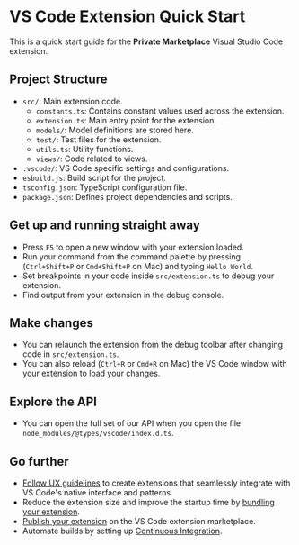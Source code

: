 # VS Code Extension Quick Start

This is a quick start guide for the **Private Marketplace** Visual Studio Code extension.

## Project Structure

- `src/`: Main extension code.
  - `constants.ts`: Contains constant values used across the extension.
  - `extension.ts`: Main entry point for the extension.
  - `models/`: Model definitions are stored here.
  - `test/`: Test files for the extension.
  - `utils.ts`: Utility functions.
  - `views/`: Code related to views.
- `.vscode/`: VS Code specific settings and configurations.
- `esbuild.js`: Build script for the project.
- `tsconfig.json`: TypeScript configuration file.
- `package.json`: Defines project dependencies and scripts.

## Get up and running straight away

- Press `F5` to open a new window with your extension loaded.
- Run your command from the command palette by pressing (`Ctrl+Shift+P` or `Cmd+Shift+P` on Mac) and typing `Hello World`.
- Set breakpoints in your code inside `src/extension.ts` to debug your extension.
- Find output from your extension in the debug console.

## Make changes

- You can relaunch the extension from the debug toolbar after changing code in `src/extension.ts`.
- You can also reload (`Ctrl+R` or `Cmd+R` on Mac) the VS Code window with your extension to load your changes.

## Explore the API

- You can open the full set of our API when you open the file `node_modules/@types/vscode/index.d.ts`.

## Go further

- [Follow UX guidelines](https://code.visualstudio.com/api/ux-guidelines/overview) to create extensions that seamlessly integrate with VS Code's native interface and patterns.
- Reduce the extension size and improve the startup time by [bundling your extension](https://code.visualstudio.com/api/working-with-extensions/bundling-extension).
- [Publish your extension](https://code.visualstudio.com/api/working-with-extensions/publishing-extension) on the VS Code extension marketplace.
- Automate builds by setting up [Continuous Integration](https://code.visualstudio.com/api/working-with-extensions/continuous-integration).
